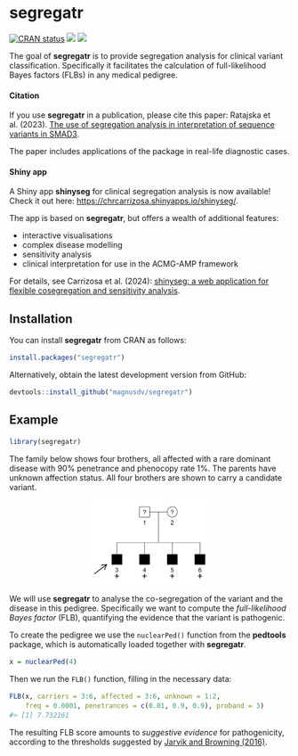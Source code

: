 
<!-- README.md is generated from README.Rmd. Please edit that file -->

# segregatr

<!-- badges: start -->

[![CRAN
status](https://www.r-pkg.org/badges/version/segregatr)](https://CRAN.R-project.org/package=segregatr)
[![](https://cranlogs.r-pkg.org/badges/grand-total/segregatr?color=yellow)](https://cran.r-project.org/package=segregatr)
[![](https://cranlogs.r-pkg.org/badges/last-month/segregatr?color=yellow)](https://cran.r-project.org/package=segregatr)
<!-- badges: end -->

The goal of **segregatr** is to provide segregation analysis for
clinical variant classification. Specifically it facilitates the
calculation of full-likelihood Bayes factors (FLBs) in any medical
pedigree.

#### Citation

If you use **segregatr** in a publication, please cite this paper:
Ratajska et al. (2023). [The use of segregation analysis in
interpretation of sequence variants in
SMAD3](https://doi.org/10.1002/mgg3.2107).

The paper includes applications of the package in real-life diagnostic
cases.

#### Shiny app

A Shiny app **shinyseg** for clinical segregation analysis is now
available! Check it out here:
<https://chrcarrizosa.shinyapps.io/shinyseg/>.

The app is based on **segregatr**, but offers a wealth of additional
features:

- interactive visualisations
- complex disease modelling
- sensitivity analysis
- clinical interpretation for use in the ACMG-AMP framework

For details, see Carrizosa et al. (2024): [shinyseg: a web application
for flexible cosegregation and sensitivity
analysis](https://doi.org/10.1093/bioinformatics/btae201).

## Installation

You can install **segregatr** from CRAN as follows:

``` r
install.packages("segregatr")
```

Alternatively, obtain the latest development version from GitHub:

``` r
devtools::install_github("magnusdv/segregatr")
```

## Example

``` r
library(segregatr)
```

The family below shows four brothers, all affected with a rare dominant
disease with 90% penetrance and phenocopy rate 1%. The parents have
unknown affection status. All four brothers are shown to carry a
candidate variant.

<img src="man/figures/README-sibex-1.png" width="45%" style="display: block; margin: auto;" />

We will use **segregatr** to analyse the co-segregation of the variant
and the disease in this pedigree. Specifically we want to compute the
*full-likelihood Bayes factor* (FLB), quantifying the evidence that the
variant is pathogenic.

To create the pedigree we use the `nuclearPed()` function from the
**pedtools** package, which is automatically loaded together with
**segregatr**.

``` r
x = nuclearPed(4)
```

Then we run the `FLB()` function, filling in the necessary data:

``` r
FLB(x, carriers = 3:6, affected = 3:6, unknown = 1:2,
    freq = 0.0001, penetrances = c(0.01, 0.9, 0.9), proband = 3)
#> [1] 7.732161
```

The resulting FLB score amounts to *suggestive evidence* for
pathogenicity, according to the thresholds suggested by [Jarvik and
Browning (2016)](https://doi.org/10.1016/j.ajhg.2016.04.003).

